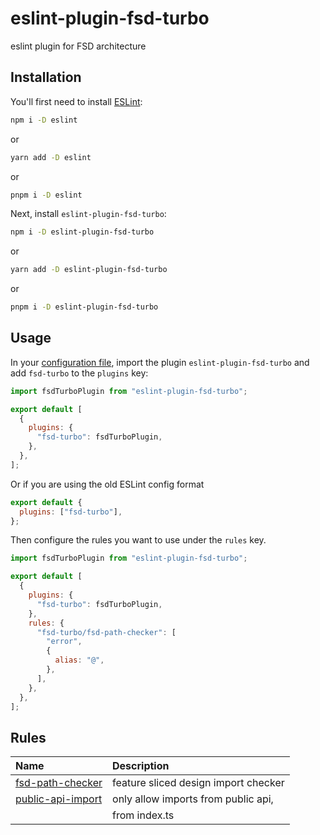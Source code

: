 # eslint-plugin-fsd-turbo

eslint plugin for FSD architecture

## Installation

You'll first need to install [ESLint](https://eslint.org/):

```sh
npm i -D eslint
```

or

```sh
yarn add -D eslint
```

or

```sh
pnpm i -D eslint
```

Next, install `eslint-plugin-fsd-turbo`:

```sh
npm i -D eslint-plugin-fsd-turbo
```

or

```sh
yarn add -D eslint-plugin-fsd-turbo
```

or

```sh
pnpm i -D eslint-plugin-fsd-turbo
```

## Usage

In your [configuration file](https://eslint.org/docs/latest/use/configure/configuration-files#configuration-file), import the plugin `eslint-plugin-fsd-turbo` and add `fsd-turbo` to the `plugins` key:

```js
import fsdTurboPlugin from "eslint-plugin-fsd-turbo";

export default [
  {
    plugins: {
      "fsd-turbo": fsdTurboPlugin,
    },
  },
];
```

Or if you are using the old ESLint config format

```js
export default {
  plugins: ["fsd-turbo"],
};
```

Then configure the rules you want to use under the `rules` key.

```js
import fsdTurboPlugin from "eslint-plugin-fsd-turbo";

export default [
  {
    plugins: {
      "fsd-turbo": fsdTurboPlugin,
    },
    rules: {
      "fsd-turbo/fsd-path-checker": [
        "error",
        {
          alias: "@",
        },
      ],
    },
  },
];
```

## Rules

<!-- begin auto-generated rules list -->

| Name                                                 | Description                          |
| :--------------------------------------------------- | :----------------------------------- |
| [fsd-path-checker](docs/rules/fsd-path-checker.md)   | feature sliced design import checker |
| [public-api-import](docs/rules/public-api-import.md) | only allow imports from public api,  |
|                                                      | from index.ts                        |

<!-- end auto-generated rules list -->
